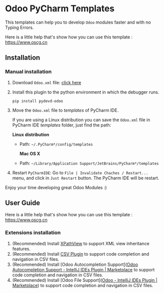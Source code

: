 # Odoo PyCharm Templates

This templates can help you to develop `Odoo` modules faster and with no Typing Errors.

Here is a little help that's show how you can use this template : https://www.oscg.cn

## Installation

### Manual installation

1. Download `Odoo.xml` file: [click here](https://github.com/yangxunbo/odoo-pycharm-templates/raw/master/Odoo.xml) 

2. Install this plugin to the python environment in which the debugger runs.
   
    `pip install pydevd-odoo`

3. Move the `Odoo.xml` file to *templates* of PyCharm IDE.
   
    If you are using a Linux distribution you can save the `Odoo.xml` file in PyCharm IDE *templates* folder, just find the path:
   
    **Linux distribution**
   
   * Path: `~/.PyCharm*/config/templates`
     
     **Mac OS X**
   
   * Path: `~/Library/Application Support/JetBrains/PyCharm*/templates`

4. Restart `PyCharmIDE`: Go to `File | Invalidate Chaches / Restart...` menu, and click in `Just Restart` button. The PyCharm IDE will be restart.

Enjoy your time developing great Odoo Modules :)

## User Guide

Here is a little help that's show how you can use this template : https://www.oscg.cn



### Extensions installation

1. (Recommended) Install [XPathView](https://plugins.jetbrains.com/plugin/12478-xpathview--xslt) to support XML view inheritance features.
2. (Recommended) Install [CSV Plugin](https://plugins.jetbrains.com/plugin/10037-csv) to support code completion and navigation in CSV files.
3. (Recommended) Install [Odoo Autocompletion Support]([Odoo Autocompletion Support - IntelliJ IDEs Plugin | Marketplace](https://plugins.jetbrains.com/plugin/13083-odoo-autocompletion-support) to support code completion and navigation in CSV files.
4. (Recommended) Install [Odoo File Support]([Odoo - IntelliJ IDEs Plugin | Marketplace](https://plugins.jetbrains.com/plugin/12952-odoo)) to support code completion and navigation in CSV files.
